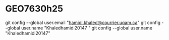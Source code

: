 # GEO7630h25
git config --global user.email "hamidi.khaled@courrier.uqam.ca"
git config --global user.name "Khaledhamidi20147
"
git config --global user.name "Khaledhamidi20147"
